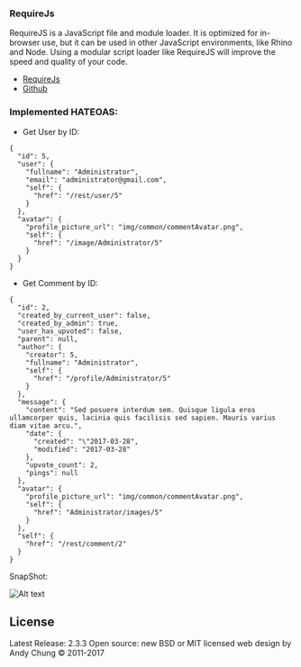 ### RequireJs

RequireJS is a JavaScript file and module loader. It is optimized for in-browser use, but it can be used in other JavaScript environments, like Rhino and Node. Using a modular script loader like RequireJS will improve the speed and quality of your code.

* [RequireJs]( http://requirejs.org/)
* [Github]( https://github.com/requirejs/requirejs)


### **Implemented HATEOAS:**
* Get User by ID: 
```
{
  "id": 5,
  "user": {
    "fullname": "Administrator",
    "email": "administrator@gmail.com",
    "self": {
      "href": "/rest/user/5"
    }
  },
  "avatar": {
    "profile_picture_url": "img/common/commentAvatar.png",
    "self": {
      "href": "/image/Administrator/5"
    }
  }
}

```

* Get Comment by ID:

```
{
  "id": 2,
  "created_by_current_user": false,
  "created_by_admin": true,
  "user_has_upvoted": false,
  "parent": null,
  "author": {
    "creator": 5,
    "fullname": "Administrator",
    "self": {
      "href": "/profile/Administrator/5"
    }
  },
  "message": {
    "content": "Sed posuere interdum sem. Quisque ligula eros ullamcorper quis, lacinia quis facilisis sed sapien. Mauris varius diam vitae arcu.",
    "date": {
      "created": "\"2017-03-28",
      "modified": "2017-03-28"
    },
    "upvote_count": 2,
    "pings": null
  },
  "avatar": {
    "profile_picture_url": "img/common/commentAvatar.png",
    "self": {
      "href": "Administrator/images/5"
    }
  },
  "self": {
    "href": "/rest/comment/2"
  }
}
```


SnapShot:

![Alt text](https://github.com/ikismail/Blog-CommentSection/blob/master/CommentFrontEnd/WebContent/img/commentSection.jpg)



License
-------
Latest Release: 2.3.3
Open source: new BSD or MIT licensed
web design by Andy Chung © 2011-2017
